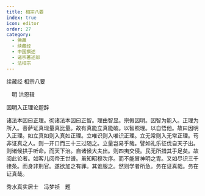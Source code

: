 ```yaml
---
title: 相宗八要
index: true
icon: editor
order: 27
category:
  - 佛藏
  - 续藏经
  - 中国撰述
  - 诸宗著述部
  - 法相宗
---
```


续藏经 相宗八要  

　明 洪恩辑  

因明入正理论题辞  

诸法本因曰正理。彻诸法本因曰正智。理由智显。宗假因明。因智为能入。正理为所入。菩萨证真现量真比量。故有真能立真能破。以智照理。以自悟他。故曰因明入正理。如立真如则入真如正理。立唯识则入唯识正理。立无常则入无常正理。苟非证真之人。则一开口而三十三过随之。立量岂易乎哉。譬如礼乐征伐自天子出。则诸候拱手听命。而天下治。自诸候大夫出。则四夷交侵。民无所措其手足矣。故阅此论者。如客儿阅帝王世谱。虽知昭穆次序。而不能冒神明之胄。又如尽识三千律条。而身非刑官。遂欲加之有罪。其谁服之。然则学者所急。务在证真哉。务在证真哉。  

秀水真实居士　冯梦祯　题  
